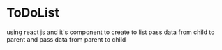# ToDoList
using react js and it's component to create to list pass data from child to parent and pass data from parent to child
